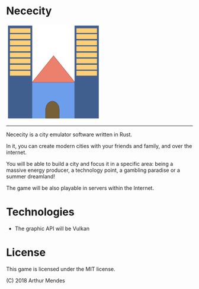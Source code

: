 # Nececity

<img src="logo.png" width="256" height="256" />

------

Nececity is a city emulator software written in Rust.

In it, you can create modern cities with your friends and family, and
over the internet. 

You will be able to build a city and focus it in a specific area:
being a massive energy producer, a technology point, a gambling
paradise or a summer dreamland!

The game will be also playable in servers within the Internet.


# Technologies

 - The graphic API will be Vulkan


# License

This game is licensed under the MIT license.

(C) 2018 Arthur Mendes
